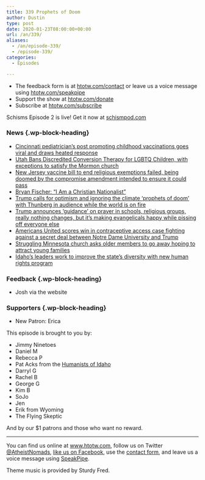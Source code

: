 ```yaml
---
title: 339 Prophets of Doom
author: Dustin
type: post
date: 2020-01-23T08:00:00+00:00
url: /an/339/
aliases: 
  - /an/episode-339/
  - /episode-339/
categories:
  - Episodes

---
```

<div id="buzzsprout-player-10552770"></div><script src="https://www.buzzsprout.com/1983601/10552770-339-prophets-of-doom.js?container_id=buzzsprout-player-10552770&player=small" type="text/javascript" charset="utf-8"></script>

<!--more-->

 * The feedback form is at [htotw.com/contact](https://htotw.com/contact) or leave us a voice message using <a href="https://htotw.com/speakpipe" target="_blank" rel="noopener noreferrer">htotw.com/speakpipe</a>
 * Support the show at <a href="https://htotw.com/donate" target="_blank" rel="noopener noreferrer">htotw.com/donate</a>
 * Subscribe at <a href="https://htotw.com/subscribe" target="_blank" rel="noopener noreferrer">htotw.com/subscribe</a>

Schisms Episode 2 is live! Get it now at [schismpod.com][1]

### News {.wp-block-heading}

  * [Cincinnati pediatrician’s post promoting childhood vaccinations goes viral and draws heated response][2]
  * [Utah Bans Discredited Conversion Therapy for LGBTQ Children, with exceptions to satisfy the Mormon church][3]
  * [New Jersey vaccine bill to end religious exemptions failed, being doomed by the compromise amendment intended to ensure it could pass][4]
  * [Bryan Fischer: “I Am a Christian Nationalist”][5]
  * [Trump calls for optimism and ignoring the climate ‘prophets of doom’ with Thunberg in audience while the world is on fire][6]
  * [Trump announces ‘guidance’ on prayer in schools, religious groups, really nothing changes, but it’s making evangelicals happy while pissing off everyone else][7]
  * [Americans United scores win in contraceptive access case fighting against a secret deal between Notre Dame University and Trump][8]
  * [Struggling Minnesota church asks older members to go away hoping to attract young families][9]
  * [Idaho’s leaders work to improve the state’s diversity with new human rights program][10]

### Feedback {.wp-block-heading}

  * Josh via the website

### Supporters {.wp-block-heading}

  * New Patron: Erica

This episode is brought to you by:

  * Jimmy Ninetoes
  * Daniel M
  * Rebecca P
  * Pat Acks from the <a href="https://www.humanistsofidaho.org" target="_blank" rel="noopener noreferrer">Humanists of Idaho</a>
  * Darryl G
  * Rachel B
  * George G
  * Kim B
  * SoJo
  * Jen
  * Erik from Wyoming
  * The Flying Skeptic

And by our $1 patrons and those who want no reward.

<hr class="wp-block-separator" />

You can find us online at <a href="https://www.htotw.com/" target="_blank" rel="noopener noreferrer">www.htotw.com</a>, follow us on Twitter <a href="https://htotw.com/twitter" target="_blank" rel="noopener noreferrer">@AtheistNomads</a>, <a href="https://htotw.com/facebook" target="_blank" rel="noopener noreferrer">like us on Facebook</a>, use the [contact form](https://htotw.com/contact), and leave us a voice message using <a href="https://htotw.com/speakpipe" target="_blank" rel="noopener noreferrer">SpeakPipe</a>.

Theme music is provided by Sturdy Fred.

 [1]: https://schismpod.com
 [2]: https://www.cleveland19.com/2020/01/22/cincinnati-pediatricians-post-promoting-childhood-vaccinations-goes-viral-draws-heated-response/
 [3]: https://www.thedailybeast.com/utah-bans-discredited-conversion-therapy-for-lgbtq-children
 [4]: https://www.cbsnews.com/news/new-jersey-vaccine-bill-to-end-religious-exemptions-fails-but-debate-rages-on/
 [5]: https://friendlyatheist.patheos.com/2020/01/20/bryan-fischer-i-am-a-christian-nationalist/
 [6]: https://www.bbc.com/news/world-europe-51189430
 [7]: https://www.kcentv.com/mobile/article/news/nation-world/trump-guidance-prayer-schools/507-126e3e7d-08f2-43ac-b193-6efac7f4a8ef
 [8]: https://www.au.org/blogs/notre-dame-ruling
 [9]: https://www.kaaltv.com/news/struggling-minnesota-church-asks-older-members-to-go-away/5616935/
 [10]: https://www.ktvb.com/mobile/article/news/local/idahos-leaders-work-to-improve-the-states-diversity-with-new-human-rights-program/277-3809a077-3150-484b-a813-dee1c3763bcb